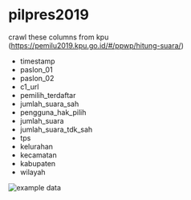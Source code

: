 # pilpres2019
crawl these columns from kpu (https://pemilu2019.kpu.go.id/#/ppwp/hitung-suara/)

* timestamp
* paslon_01	
* paslon_02	
* c1_url	
* pemilih_terdaftar
* jumlah_suara_sah
* pengguna_hak_pilih
* jumlah_suara
* jumlah_suara_tdk_sah
* tps
* kelurahan
* kecamatan
* kabupaten
* wilayah

![example data](https://i.imgur.com/qCH7keR.png)
